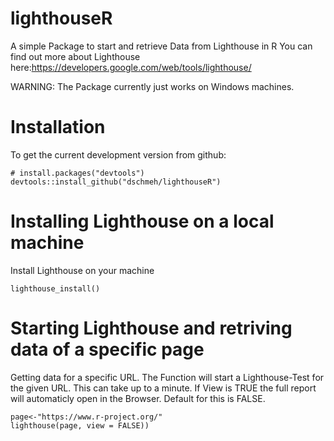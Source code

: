 # lighthouseR
A simple Package to start and retrieve Data from Lighthouse in R
You can find out more about Lighthouse here:https://developers.google.com/web/tools/lighthouse/

WARNING: The Package currently just works on Windows machines.

# Installation 
To get the current development version from github:

```
# install.packages("devtools")
devtools::install_github("dschmeh/lighthouseR")
```

# Installing Lighthouse on a local machine
Install Lighthouse on your machine
```
lighthouse_install()
```

# Starting Lighthouse and retriving data of a specific page
Getting data for a specific URL. The Function will start a Lighthouse-Test for the given URL. This can take up to a minute. If View is TRUE the full report will automaticly open in the Browser. Default for this is FALSE.
```
page<-"https://www.r-project.org/"
lighthouse(page, view = FALSE))
```
